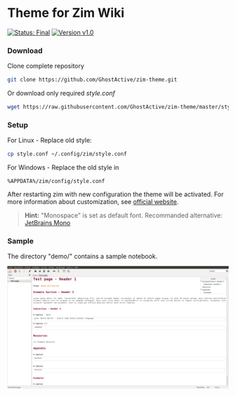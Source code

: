 # Theme for Zim Wiki

[![Status: Final](https://img.shields.io/badge/Status-Final%20%7C%20Inactive-inactive)](https://github.com/GhostActive/zim-theme)
[![Version v1.0](https://img.shields.io/badge/Version-1.0-lightgrey)](https://github.com/GhostActive/zim-theme)

### Download

Clone complete repository
```bash
git clone https://github.com/GhostActive/zim-theme.git
```
Or download only required *style.conf*
```bash
wget https://raw.githubusercontent.com/GhostActive/zim-theme/master/style.conf
```

### Setup

For Linux - Replace old style: 
```bash
cp style.conf ~/.config/zim/style.conf
```
For Windows - Replace the old style in 
```
%APPDATA%/zim/config/style.conf
```

After restarting zim with new configuration the theme will be activated. For more information about customization, see [official website](https://zim-wiki.org/manual/Help/Config_Files.html).

> **Hint:** "Monospace" is set as default font. Recommanded alternative: [JetBrains Mono](https://www.jetbrains.com/lp/mono/) 

### Sample

The directory "demo/" contains a sample notebook.

![Sample](images/sample.png)
